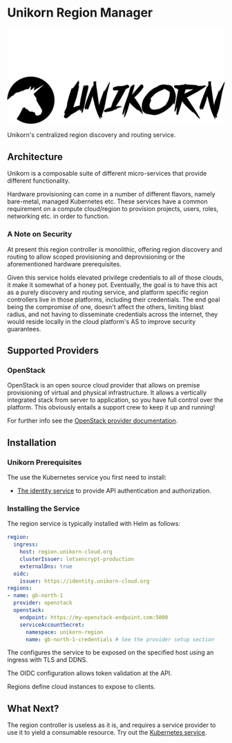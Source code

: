 # Unikorn Region Manager

![Unikorn Logo](https://raw.githubusercontent.com/unikorn-cloud/assets/main/images/logos/light-on-dark/logo.svg#gh-dark-mode-only)
![Unikorn Logo](https://raw.githubusercontent.com/unikorn-cloud/assets/main/images/logos/dark-on-light/logo.svg#gh-light-mode-only)

Unikorn's centralized region discovery and routing service.

## Architecture

Unikorn is a composable suite of different micro-services that provide different functionality.

Hardware provisioning can come in a number of different flavors, namely bare-metal, managed Kubernetes etc.
These services have a common requirement on a compute cloud/region to provision projects, users, roles, networking etc. in order to function.

### A Note on Security

At present this region controller is monolithic, offering region discovery and routing to allow scoped provisioning and deprovisioning or the aforementioned hardware prerequisites.

Given this service holds elevated privilege credentials to all of those clouds, it make it somewhat of a honey pot.
Eventually, the goal is to have this act as a purely discovery and routing service, and platform specific region controllers live in those platforms, including their credentials.
The end goal being the compromise of one, doesn't affect the others, limiting blast radius, and not having to disseminate credentials across the internet, they would reside locally in the cloud platform's AS to improve security guarantees.

## Supported Providers

### OpenStack

OpenStack is an open source cloud provider that allows on premise provisioning of virtual and physical infrastructure.
It allows a vertically integrated stack from server to application, so you have full control over the platform.
This obviously entails a support crew to keep it up and running!

For further info see the [OpenStack provider documentation](pkg/providers/openstack/README.md).

## Installation

### Unikorn Prerequisites

The use the Kubernetes service you first need to install:

* [The identity service](https://github.com/unikorn-cloud/identity) to provide API authentication and authorization.

### Installing the Service

The region service is typically installed with Helm as follows:

```yaml
region:
  ingress:
    host: region.unikorn-cloud.org
    clusterIssuer: letsencrypt-production
    externalDns: true
  oidc:
    issuer: https://identity.unikorn-cloud.org
regions:
- name: gb-north-1
  provider: openstack
  openstack:
    endpoint: https://my-openstack-endpoint.com:5000
    serviceAccountSecret:
      namespace: unikorn-region
      name: gb-north-1-credentials # See the provider setup section
```

The configures the service to be exposed on the specified host using an ingress with TLS and DDNS.

The OIDC configuration allows token validation at the API.

Regions define cloud instances to expose to clients.

## What Next?

The region controller is useless as it is, and requires a service provider to use it to yield a consumable resource.
Try out the [Kubernetes service](https://github.com/unikorn-cloud/unikorn).
